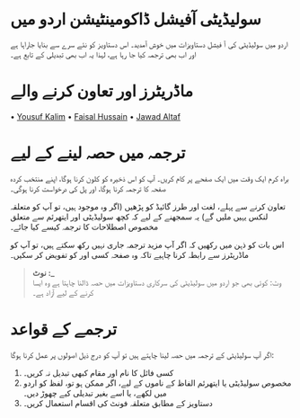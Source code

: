 # سولیڈیٹی آفیشل ڈاکومینٹیشن اردو میں

اردو میں سولیڈیٹی کی آ فیشل دستاویزات میں خوش آمدید۔ اس دستاویز کو نئے سرے سے بنایا جاراہا ہے اور اب بھی ترجمہ کیا جا رہا ہے، لہذا یہ اب بھی تبدیلی کے تابع ہے۔

# ماڈریٹرز اور تعاون کرنے والے

• [Yousuf Kalim](https://github.com/yousufkalim)
• [Faisal Hussain](https://github.com/faisalfh5)
• [Jawad Altaf](https://github.com/jawad0318)

# ترجمہ میں حصہ لینے کے لیے

براہ کرم ایک وقت میں ایک صفحے پر کام کریں۔ آپ کو اس ذخیرہ کو کلون کرنا ہوگا، اپنے منتخب کردہ صفحہ کا ترجمہ کرنا ہوگا، اور پل کی درخواست کرنا ہوگی۔

تعاون کرنے سے پہلے، لغت اور طرز گائیڈ کو پڑھیں (اگر وہ موجود ہیں، تو آپ کو متعلقہ لنکس یہیں ملیں گے) یہ سمجھنے کے لیے کہ کچھ سولیڈیٹی اور ایتھرئم سے متعلق مخصوص اصطلاحات کا ترجمہ کیسے کیا جائے۔

اس بات کو ذہن میں رکھیں کہ اگر آپ مزید ترجمہ جاری نہیں رکھ سکتے ہیں، تو آپ کو ماڈریٹرز سے رابطہ کرنا چاہیے تاکہ وہ صفحہ کسی اور کو تفویض کر سکیں۔

> **نوٹ :\_**  
> وٹ: کوئی بھی جو اردو میں سولیڈیٹی کی سرکاری دستاویزات میں حصہ ڈالنا چاہتا ہے وہ ایسا کرنے کے لیے آزاد ہے۔

# ترجمے کے قواعد

اگر آپ سولیڈیٹی کے ترجمہ میں حصہ لینا چاہتے ہیں تو آپ کو درج ذیل اصولوں پر عمل کرنا ہوگا:

1. کسی فائل کا نام اور مقام کبھی تبدیل نہ کریں۔
2. مخصوص سولیڈیٹی یا ایتھرئم الفاظ کے ناموں کے لیے، اگر ممکن ہو تو، لفظ کو اردو میں لکھے، یا اسے بغیر تبدیلی کیے چھوڑ دیں۔
3. دستاویز کے مطابق متعلقہ فونٹ کی اقسام استعمال کریں۔
